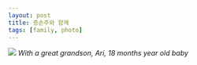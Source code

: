 ```yaml
---
layout: post
title: 증손주와 함께
tags: [family, photo]
---
```


![](https://lh4.googleusercontent.com/-VC9_y10g9Fs/VJ-QUNYuXOI/AAAAAAAAJ00/BDd4-aKtofM/w757-h569-no/Arilee%2B2014-12-06%2B%2B2.png)
*With a great grandson, Ari, 18 months year old baby*

